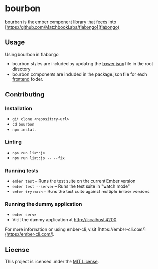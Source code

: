 bourbon
==============================================================================

bourbon is the ember component library that feeds into [https://github.com/MatchbookLabs/flabongo](flabongo)

Usage
------------------------------------------------------------------------------

Using bourbon in flabongo

- bourbon styles are included by updating the [bower.json](https://github.com/MatchbookLabs/flabongo/blob/master/bower.json) file in the root directory
- bourbon components are included in the package.json file for each [frontend](https://github.com/MatchbookLabs/flabongo/tree/master/frontend) folder.


Contributing
------------------------------------------------------------------------------

### Installation

* `git clone <repository-url>`
* `cd bourbon`
* `npm install`

### Linting

* `npm run lint:js`
* `npm run lint:js -- --fix`

### Running tests

* `ember test` – Runs the test suite on the current Ember version
* `ember test --server` – Runs the test suite in "watch mode"
* `ember try:each` – Runs the test suite against multiple Ember versions

### Running the dummy application

* `ember serve`
* Visit the dummy application at [http://localhost:4200](http://localhost:4200).

For more information on using ember-cli, visit [https://ember-cli.com/](https://ember-cli.com/).

License
------------------------------------------------------------------------------

This project is licensed under the [MIT License](LICENSE.md).
